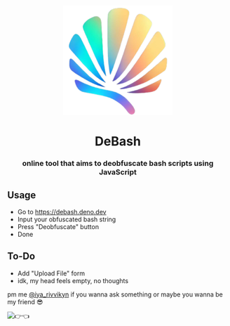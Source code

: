 <p align="center"><img src="media/shell.png" alt="ayo what?" width=250px></p>
<h1 align="center">DeBash</h1>
<h3 align="center">online tool that aims to deobfuscate bash scripts using JavaScript</h3>

## Usage
- Go to https://debash.deno.dev
- Input your obfuscated bash string
- Press "Deobfuscate" button
- Done

## To-Do
- Add "Upload File" form
- idk, my head feels empty, no thoughts

pm me [@iya_rivvikyn](https://t.me/iya_rivvikyn) if you wanna ask something or maybe you wanna be my friend 😎

<p align="left"><img src="media/👉👈.jpg" alt="👉👈" width=300px></p>
